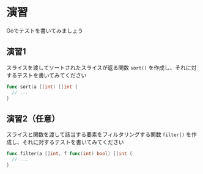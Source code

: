# 演習

Goでテストを書いてみましょう

## 演習1

スライスを渡してソートされたスライスが返る関数 `sort()` を作成し、それに対するテストを書いてみてください

```go
func sort(a []int) []int {
  // ...
}
```

## 演習2（任意）

スライスと関数を渡して該当する要素をフィルタリングする関数 `filter()` を作成し、それに対するテストを書いてみてください

```go
func filter(a []int, f func(int) bool) []int {
  // ...
}
```
